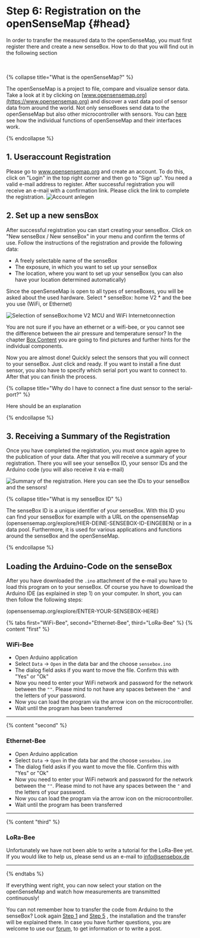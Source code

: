 # Step 6: Registration on the openSenseMap {#head}
<div class="description">In order to transfer the measured data to the openSenseMap, you must first register there and create a new senseBox. How to do that you will find out in the following section</div>

<div class="line">
    <br>
    <br>
</div>

{% collapse title="What is the openSenseMap?" %}

The openSenseMap is a project to file, compare and visualize sensor data. Take a look at it by clicking on [www.opensensemap.org](https://www.opensensemap.org) and discover a vast data pool of sensor data from around the world. Not only senseBoxes send data to the openSenseMap but also other microcontroller with sensors. You can [here](https://sensebox.github.io/books-v2/osem) see how the individual functions of openSenseMap and their interfaces work.


{% endcollapse %}

## 1. Useraccount Registration
Please go to www.opensensemap.org and create an account. To do this, click on "Login" in the top right corner and then go to "Sign up". You need a valid e-mail address to register. After successful registration you will receive an e-mail with a confirmation link. Please click the link to complete the registration.
![Account anlegen](../../../pictures/Sing_up.PNG)

## 2. Set up a new sensBox
After successful registration you can start creating your senseBox. Click on "New senseBox / New senseBox" in your menu and confirm the terms of use. Follow the instructions of the registration and provide the following data:

* A freely selectable name of the senseBox
* The exposure, in which you want to set up your senseBox 
* The location, where you want to set up your senseBox (you can also have your location determined automatically)

Since the openSenseMap is open to all types of senseBoxes, you will be asked about the used hardware. Select * senseBox: home V2 * and the bee you use (WiFi, or Ethernet)

![Selection of senseBox:home V2 MCU and WiFi Internetconnection](../../../pictures/Select_hardware.PNG)

<div class="box_info">
    <i class="fa fa-info fa-fw" aria-hidden="true" style="color: #42acf3;"></i>
  You are not sure if you have an ethernet or a wifi-bee, or you cannot see the difference between the air pressure and temperature sensor? In the chapter <a href = "../komponenten/README.md">Box Content</a> you are going to find pictures and further hints for the individual components.
</div>

Now you are almost done! Quickly select the sensors that you will connect to your senseBox. Just click and ready. If you want to install a fine dust sensor, you also have to specify which serial port you want to connect to. After that you can finish the process.

{% collapse title="Why do I have to connect a fine dust sensor to the serial-port?" %}

Here should be an explanation

{% endcollapse %}

## 3. Receiving a Summary of the Registration
Once you have completed the registration, you must once again agree to the publication of your data. After that you will receive a summary of your registration. There you will see your senseBox ID, your sensor IDs and the Arduino code (you will also receive it via e-mail)  

![Summary of the registration. Here you can see the IDs to your senseBox and the sensors!](../../../pictures/summary.PNG)

{% collapse title="What is my senseBox ID" %}

The senseBox ID is a unique identifier of your senseBox. With this ID you can find your senseBox for example with a URL on the opensenseMap (opensensemap.org/explore/HIER-DEINE-SENSEBOX-ID-EINGEBEN) or in a data pool. Furthermore, it is used for various applications and functions around the senseBox and the openSenseMap.

{% endcollapse %}

## Loading the Arduino-Code on the senseBox 
After you have downloaded the ```.ino``` attachment of the e-mail you have to load this program on to your senseBox. Of course you have to download the Arduino IDE (as explained in step 1) on your computer. In short, you can then follow the following steps:

(opensensemap.org/explore/ENTER-YOUR-SENSEBOX-HERE)

{% tabs first="WiFi-Bee", second="Ethernet-Bee", third="LoRa-Bee" %}
{% content "first" %}

### WiFi-Bee

* Open Arduino application
* Select ``Data`` → ``Open`` in the data bar and the choose ``sensebox.ino``
* The dialog field asks if you want to move the file. Confirm this with "Yes" or "Ok"
* Now you need to enter your WiFi network and password for the network between the ``""``. Please mind to not have any spaces between the  ``"`` and the letters of your password.  
* Now you can load the program via the arrow icon on the microcontroller.
* Wait until the program has been transferred
__________

{% content "second" %}

### Ethernet-Bee

* Open Arduino application
* Select ``Data`` → ``Open`` in the data bar and the choose ``sensebox.ino``
* The dialog field asks if you want to move the file. Confirm this with "Yes" or "Ok"
* Now you need to enter your WiFi network and password for the network between the ``""``. Please mind to not have any spaces between the  ``"`` and the letters of your password.  
* Now you can load the program via the arrow icon on the microcontroller.
* Wait until the program has been transferred
___________________


{% content "third" %}

### LoRa-Bee

Unfortunately we have not been able to write a tutorial for the LoRa-Bee yet. If you would like to help us, please send us an e-mail to info@sensebox.de
___________

{% endtabs %}

If everything went right, you can now select your station on the openSenseMap and watch how measurements are transmitted continuously!
<div class="box_info">
    <i class="fa fa-info fa-fw" aria-hidden="true" style="color: #42acf3;"></i>
  You can not remember how to transfer the code from Arduino to the senseBox? Look again <a href="../erste-schritte/software-installation.html">Step 1</a> and <a href="../erste-schritte/komponenten-testen.html">Step 5</a> , the installation and the transfer will be explained there. In case you have further questions, you are welcome to use our  <a href="https://forum.sensebox.de/">forum</a>, to get information or to write a post. </div>

